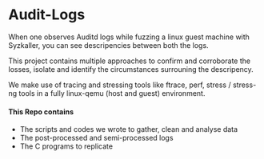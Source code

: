 # Audit-Logs

When one observes Auditd logs while fuzzing a linux guest machine with Syzkaller, you can see descripencies between both the logs. 

This project contains multiple approaches to confirm and corroborate the losses, isolate and identify the circumstances surrouning the descripency.

We make use of tracing and stressing tools like ftrace, perf, stress / stress-ng tools in a fully linux-qemu (host and guest) environment. 

#### This Repo contains
- The scripts and codes we wrote to gather, clean and analyse data
- The post-processed and semi-processed logs
- The C programs to replicate
